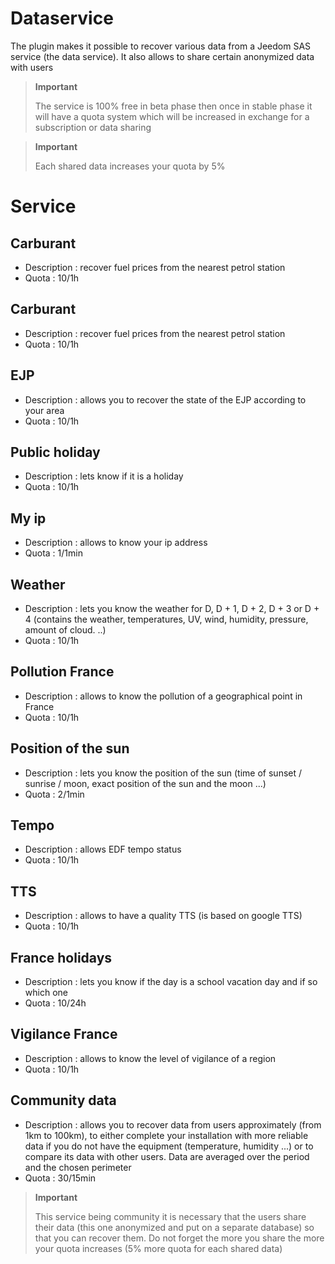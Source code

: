 # Dataservice

The plugin makes it possible to recover various data from a Jeedom SAS service (the data service). It also allows to share certain anonymized data with users

>**Important**
>
> The service is 100% free in beta phase then once in stable phase it will have a quota system which will be increased in exchange for a subscription or data sharing

>**Important**
>
>Each shared data increases your quota by 5%

# Service

## Carburant

- Description : recover fuel prices from the nearest petrol station
- Quota : 10/1h

## Carburant

- Description : recover fuel prices from the nearest petrol station
- Quota : 10/1h

## EJP

- Description : allows you to recover the state of the EJP according to your area
- Quota : 10/1h

## Public holiday

- Description : lets know if it is a holiday
- Quota : 10/1h

## My ip

- Description : allows to know your ip address
- Quota : 1/1min

## Weather

- Description : lets you know the weather for D, D + 1, D + 2, D + 3 or D + 4 (contains the weather, temperatures, UV, wind, humidity, pressure, amount of cloud. ..)
- Quota : 10/1h

## Pollution France

- Description : allows to know the pollution of a geographical point in France
- Quota : 10/1h

## Position of the sun

- Description : lets you know the position of the sun (time of sunset / sunrise / moon, exact position of the sun and the moon ...)
- Quota : 2/1min

## Tempo

- Description : allows EDF tempo status
- Quota : 10/1h

## TTS

- Description : allows to have a quality TTS (is based on google TTS)
- Quota : 10/1h

## France holidays

- Description : lets you know if the day is a school vacation day and if so which one
- Quota : 10/24h

## Vigilance France

- Description : allows to know the level of vigilance of a region
- Quota : 10/1h

## Community data

- Description : allows you to recover data from users approximately (from 1km to 100km), to either complete your installation with more reliable data if you do not have the equipment (temperature, humidity ...) or to compare its data with other users. Data are averaged over the period and the chosen perimeter
- Quota : 30/15min

>**Important**
>
>This service being community it is necessary that the users share their data (this one anonymized and put on a separate database) so that you can recover them. Do not forget the more you share the more your quota increases (5% more quota for each shared data)

